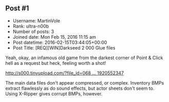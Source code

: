 ## Post #1
- Username: MartinVole
- Rank: ultra-n00b
- Number of posts: 3
- Joined date: Mon Feb 15, 2016 11:15 am
- Post datetime: 2016-02-15T03:44:05+00:00
- Post Title: [REQ][WIN]Darkseed 2 000 Glue files

Yeah, okay, an infamous old game from the darkest corner of Point & Click hell as a request but heck, feeling worth a shot!

[http://s000.tinyupload.com/?file_id=068 ... 1920552347](http://s000.tinyupload.com/?file_id=06825178421920552347)

The main data files don't appear compressed, or complex. Inventory BMPs extract flawlessly as do sound effects, but actor sheets don't seem to. Using X-Ripper gives corrupt BMPs, however.
